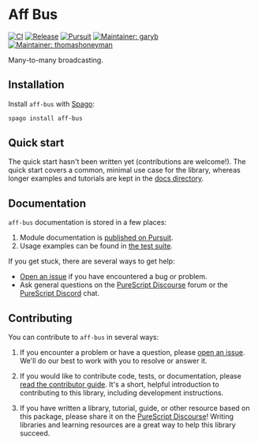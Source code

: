 # Aff Bus

[![CI](https://github.com/purescript-contrib/purescript-aff-bus/workflows/CI/badge.svg?branch=main)](https://github.com/purescript-contrib/purescript-aff-bus/actions?query=workflow%3ACI+branch%3Amain)
[![Release](https://img.shields.io/github/release/purescript-contrib/purescript-aff-bus.svg)](https://github.com/purescript-contrib/purescript-aff-bus/releases)
[![Pursuit](https://pursuit.purescript.org/packages/purescript-aff-bus/badge)](https://pursuit.purescript.org/packages/purescript-aff-bus)
[![Maintainer: garyb](https://img.shields.io/badge/maintainer-garyb-teal.svg)](https://github.com/garyb)
[![Maintainer: thomashoneyman](https://img.shields.io/badge/maintainer-thomashoneyman-teal.svg)](https://github.com/thomashoneyman)

Many-to-many broadcasting.

## Installation

Install `aff-bus` with [Spago](https://github.com/purescript/spago):

```sh
spago install aff-bus
```

## Quick start

The quick start hasn't been written yet (contributions are welcome!). The quick start covers a common, minimal use case for the library, whereas longer examples and tutorials are kept in the [docs directory](./docs).

## Documentation

`aff-bus` documentation is stored in a few places:

1. Module documentation is [published on Pursuit](https://pursuit.purescript.org/packages/purescript-aff-bus).
2. Usage examples can be found in [the test suite](./test).

If you get stuck, there are several ways to get help:

- [Open an issue](https://github.com/purescript-contrib/purescript-aff-bus/issues) if you have encountered a bug or problem.
- Ask general questions on the [PureScript Discourse](https://discourse.purescript.org) forum or the [PureScript Discord](https://discord.com/invite/sMqwYUbvz6) chat.

## Contributing

You can contribute to `aff-bus` in several ways:

1. If you encounter a problem or have a question, please [open an issue](https://github.com/purescript-contrib/purescript-aff-bus/issues). We'll do our best to work with you to resolve or answer it.

2. If you would like to contribute code, tests, or documentation, please [read the contributor guide](./CONTRIBUTING.md). It's a short, helpful introduction to contributing to this library, including development instructions.

3. If you have written a library, tutorial, guide, or other resource based on this package, please share it on the [PureScript Discourse](https://discourse.purescript.org)! Writing libraries and learning resources are a great way to help this library succeed.
